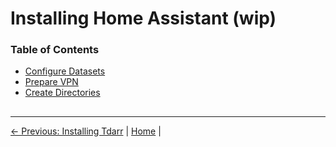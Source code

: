 # Installing Home Assistant (wip)

### Table of Contents
- [Configure Datasets](#configure-datasets)
- [Prepare VPN](#prepare-vpn)
- [Create Directories](#create-directories)

##

---
[&larr; Previous: Installing Tdarr](Installing%20Tdarr.md) | [Home](README.md) |
